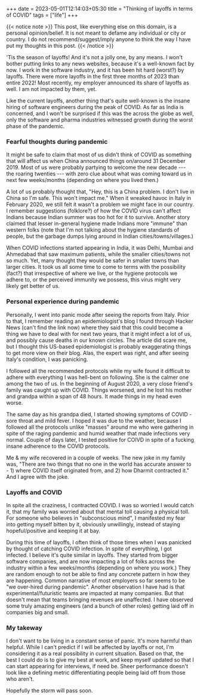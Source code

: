 +++ 
date = 2023-05-01T12:14:03+05:30
title = "Thinking of layoffs in terms of COVID"
tags = ["life"]
+++

{{< notice note >}}
This post, like everything else on this domain, is a personal opinion/belief. It is not meant to defame any 
individual or city or country. I do not recommend/suggest/imply anyone to think the way I have put my thoughts in this 
post.
{{< /notice >}}

'Tis the season of layoffs! And it's not a jolly one, by any means. I won't bother putting links to any news websites, 
because it's a well-known fact by now. I work in the software industry, and it has been hit hard (worst?) by layoffs. 
There were more layoffs in the first three months of 2023 than entire 2022! Most recently, my employer announced its 
share of layoffs as well. I am not impacted by them, yet.

Like the current layoffs, another thing that's quite well-known is the insane hiring of software engineers during 
the peak of COVID. As far as India is concerned, and I won't be surprised if this was the across the globe as well, 
only the software and pharma industries witnessed growth during the worst phase of the pandemic.

### Fearful thoughts during pandemic

It might be safe to claim that most of us didn't think of COVID as something that will affect us when China 
announced things on/around 31 December 2019. Most of us were probably partying to welcome the new decade --- the 
roaring twenties --- with zero clue about what was coming toward us in next few weeks/months (depending on where you 
lived 
then.)

A lot of us probably thought that, "Hey, this is a China problem. I don't live in China so I'm safe. This won't 
impact me." When it wreaked havoc in Italy in February 2020, we still felt it wasn't a problem we might face in our 
country. I remember suggestions (folklore?) of how the COVID virus can't affect Indians because Indian summer 
was too hot for it to survive. Another story claimed that lesser in-general hygiene made Indians more "immune" than 
western folks (note that I'm not talking about the hygiene standards of people, but the garbage dumps lying around
in Indian cities/towns/villages.)

When COVID infections started appearing in India, it was Delhi, Mumbai and Ahmedabad that saw maximum patients, while 
the smaller cities/towns not so much. Yet, many thought they would be safer in smaller towns than larger cities. It took 
us all some time to come to terms with the possibility (fact?) that irrespective of where we live, or the hygiene 
protocols we adhere to, or the perceived immunity we possess, this virus might very likely get better of us.

### Personal experience during pandemic

Personally, I went into panic mode after seeing the reports from Italy. Prior to that, I remember reading an 
epidemiologist's blog I found through Hacker News (can't find the link now) where they said that this could become a 
thing we have to deal with for next two years, that it might infect a lot of us, and possibly cause deaths in our 
known circles. The article did scare me, but I thought this US-based epidemiologist is probably exaggerating things 
to get more view on their blog. Alas, the expert was right, and after seeing Italy's condition, I was panicking.

I followed all the recommended protocols while my wife found it difficult to adhere with everything I was hell-bent on 
following. She is the calmer one among the two of us. In the beginning of August 2020, a very close friend's family 
was caught up with COVID. Things worsened, and he lost his mother and grandpa within a span of 48 hours. It made 
things in my head even worse.

The same day as his grandpa died, I started showing symptoms of COVID - sore throat and mild fever. I hoped it was 
due to the weather, because I followed all the protocols unlike "masses" around me who were gathering in spite of 
the raging pandemic and humid weather that made infections very normal. Couple of days later, I tested positive for 
COIVD in spite of a fucking insane adherence to the COVID protocols.

Me & my wife recovered in a couple of weeks. The new joke in my family was, "There are two things that no one in the 
world has accurate answer to - 1) where COVID itself originated from, and 2) how Dharmit contracted it." And I agree 
with the joke.

### Layoffs and COVID

In spite all the craziness, I contracted COVID. I was so worried I would catch it, that my family was worried about 
that mental toll causing a physical toll. For someone who believes in "subconscious mind", I manifested my fear 
into getting myself bitten by it, obviously unwillingly, instead of staying hopeful/positive and keeping it at bay.

During this time of layoffs, I often think of those times when I was panicked by thought of catching COVID infection.
In spite of everything, I got infected. I believe it's quite similar in layoffs. They started from bigger software 
companies, and are now impacting a lot of folks across the industry within a few weeks/months (depending on where you 
work.) They are random enough to not be able to find any concrete pattern in how they are happening. Common 
narrative of most employers so far seems to be "we over-hired during pandemic". Another observation I have had is 
that experimental/futuristic teams are impacted at many companies. But that doesn't mean that teams bringing 
revenues are unaffected. I have observed some truly amazing engineers (and a bunch of other roles) getting laid off 
in companies big and small.

### My takeway

I don't want to be living in a constant sense of panic. It's more harmful than helpful. While I can't predict if I 
will be affected by layoffs or not, I'm considering it as a real possibility in current situation. Based on that, 
the best I could do is to give my best at work, and keep myself updated so that I can start appearing for interviews,
if need be. Sheer performance doesn't look like a defining metric differentiating people being laid off from those 
who aren't.

Hopefully the storm will pass soon.